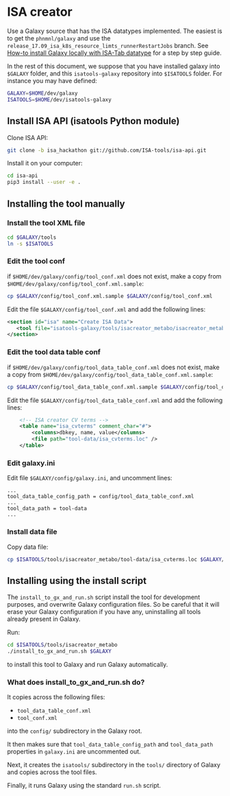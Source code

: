 # ISA creator

Use a Galaxy source that has the ISA datatypes implemented. The easiest is to get the `phnmnl/galaxy` and use the `release_17.09_isa_k8s_resource_limts_runnerRestartJobs` branch. See [How-to install Galaxy locally with ISA-Tab datatype](https://docs.google.com/document/d/1fSO48GhJf-fLlAcBjfDzfKNK5tzsVCrM8E50HBlkH2g/edit#) for a step by step guide.

In the rest of this document, we suppose that you have installed galaxy into `$GALAXY` folder, and this `isatools-galaxy` repository into `$ISATOOLS` folder. For instance you may have defined:
```bash
GALAXY=$HOME/dev/galaxy
ISATOOLS=$HOME/dev/isatools-galaxy
```

## Install ISA API (isatools Python module)

Clone ISA API:
```bash
git clone -b isa_hackathon git://github.com/ISA-tools/isa-api.git
```

Install it on your computer:
```bash
cd isa-api
pip3 install --user -e .
```

## Installing the tool manually

### Install the tool XML file

```bash
cd $GALAXY/tools
ln -s $ISATOOLS
```

### Edit the tool conf

if `$HOME/dev/galaxy/config/tool_conf.xml` does not exist, make a copy from `$HOME/dev/galaxy/config/tool_conf.xml.sample`:
```bash
cp $GALAXY/config/tool_conf.xml.sample $GALAXY/config/tool_conf.xml
```

Edit the file `$GALAXY/config/tool_conf.xml` and add the following lines:
```xml
<section id="isa" name="Create ISA Data">
   <tool file="isatools-galaxy/tools/isacreator_metabo/isacreator_metabo.xml" />
</section>
```

### Edit the tool data table conf

if `$HOME/dev/galaxy/config/tool_data_table_conf.xml` does not exist, make a copy from `$HOME/dev/galaxy/config/tool_data_table_conf.xml.sample`:
```bash
cp $GALAXY/config/tool_data_table_conf.xml.sample $GALAXY/config/tool_data_table_conf.xml
```

Edit the file `$GALAXY/config/tool_data_table_conf.xml` and add the following lines:
```xml
	<!-- ISA creator CV terms -->
    <table name="isa_cvterms" comment_char="#">
        <columns>dbkey, name, value</columns>
        <file path="tool-data/isa_cvterms.loc" />
    </table>
```

### Edit galaxy.ini

Edit file `$GALAXY/config/galaxy.ini`, and uncomment lines:
```
...
tool_data_table_config_path = config/tool_data_table_conf.xml
...
tool_data_path = tool-data
...
```

### Install data file

Copy data file:
```bash
cp $ISATOOLS/tools/isacreator_metabo/tool-data/isa_cvterms.loc $GALAXY/tool-data/isa_cvterms.loc
```

## Installing using the install script

The `install_to_gx_and_run.sh` script install the tool for development purposes, and overwrite Galaxy configuration files. So be careful that it will erase your Galaxy configuration if you have any, uninstalling all tools already present in Galaxy.

Run:
```bash
cd $ISATOOLS/tools/isacreator_metabo
./install_to_gx_and_run.sh $GALAXY
```
to install this tool to Galaxy and run Galaxy automatically.

### What does install_to_gx_and_run.sh do?

It copies across the following files:

- `tool_data_table_conf.xml`
- `tool_conf.xml`

into the `config/` subdirectory in the Galaxy root.

It then makes sure that `tool_data_table_config_path` and `tool_data_path` properties in `galaxy.ini` are uncommented out.

Next, it creates the `isatools/` subdirectory in the `tools/` directory of Galaxy and copies across the tool files.

Finally, it runs Galaxy using the standard `run.sh` script.
